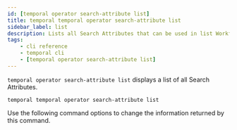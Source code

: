 ```yaml
---
id: [temporal operator search-attribute list]
title: temporal temporal operator search-attribute list
sidebar_label: list
description: Lists all Search Attributes that can be used in list Workflow Queries
tags:
	- cli reference
	- temporal cli
	- [temporal operator search-attribute list]
---
```


`temporal operator search-attribute list` displays a list of all Search Attributes.

`temporal temporal operator search-attribute list`

Use the following command options to change the information returned by this command.


